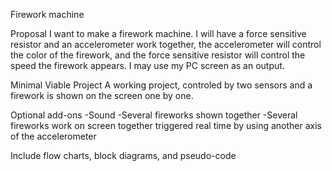 Firework machine

Proposal
I want to make a firework machine. I will have a force sensitive resistor and an accelerometer work together, the accelerometer will control the color of the firework, and the force sensitive resistor will control the speed the firework appears. I may use my PC screen as an output.

Minimal Viable Project
A working project, controled by two sensors and a firework is shown on the screen one by one.

Optional add-ons
-Sound
-Several fireworks shown together
-Several fireworks work on screen together triggered real time by using another axis of the accelerometer

Include flow charts, block diagrams, and pseudo-code
